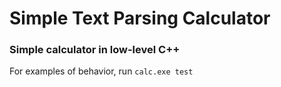 # Simple Text Parsing Calculator
### Simple calculator in low-level C++
For examples of behavior, run `calc.exe test`
